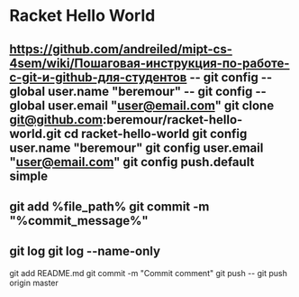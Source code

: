 # Racket Hello World
https://github.com/andreiled/mipt-cs-4sem/wiki/Пошаговая-инструкция-по-работе-с-git-и-github-для-студентов
-- git config --global user.name  "beremour"
-- git config --global user.email "user@email.com"
git clone git@github.com:beremour/racket-hello-world.git
cd racket-hello-world
git config user.name "beremour"
git config user.email "user@email.com"
git config push.default simple
--
git add %file_path%
git commit -m "%commit_message%"
--
git log
git log --name-only
--
git add README.md
git commit -m "Commit comment"
git push
-- git push origin master
